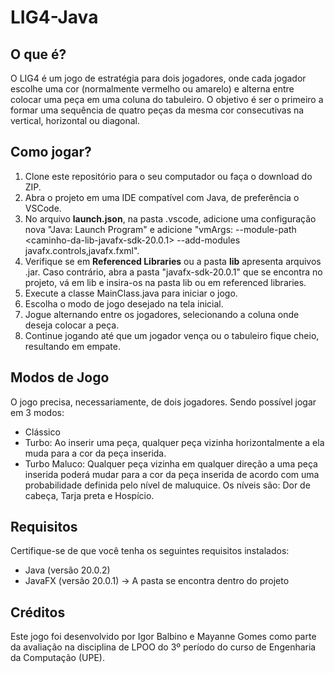 # LIG4-Java

## O que é?
O LIG4 é um jogo de estratégia para dois jogadores, onde cada jogador escolhe uma cor (normalmente vermelho ou amarelo) e alterna entre colocar uma peça em uma coluna do tabuleiro. O objetivo é ser o primeiro a formar uma sequência de quatro peças da mesma cor consecutivas na vertical, horizontal ou diagonal.

## Como jogar?
1. Clone este repositório para o seu computador ou faça o download do ZIP.
2. Abra o projeto em uma IDE compatível com Java, de preferência o VSCode.
3. No arquivo **launch.json**, na pasta .vscode, adicione uma configuração nova "Java: Launch Program" e adicione "vmArgs: --module-path <caminho-da-lib-javafx-sdk-20.0.1> --add-modules javafx.controls,javafx.fxml".
4. Verifique se em **Referenced Libraries** ou a pasta **lib** apresenta arquivos .jar. Caso contrário, abra a pasta "javafx-sdk-20.0.1" que se encontra no projeto, vá em lib e insira-os na pasta lib ou em referenced libraries.
5. Execute a classe MainClass.java para iniciar o jogo.
6. Escolha o modo de jogo desejado na tela inicial.
7. Jogue alternando entre os jogadores, selecionando a coluna onde deseja colocar a peça.
8. Continue jogando até que um jogador vença ou o tabuleiro fique cheio, resultando em empate.

## Modos de Jogo
O jogo precisa, necessariamente, de dois jogadores. Sendo possível jogar em 3 modos:
- Clássico
- Turbo: Ao inserir uma peça, qualquer peça vizinha horizontalmente a ela muda para a cor da peça inserida.
- Turbo Maluco: Qualquer peça vizinha em qualquer direção a uma peça inserida poderá mudar para a cor da peça inserida de acordo com uma probabilidade definida pelo nível de maluquice. Os níveis são: Dor de cabeça, Tarja preta e Hospício.

## Requisitos
Certifique-se de que você tenha os seguintes requisitos instalados:
- Java (versão 20.0.2)
- JavaFX (versão 20.0.1) -> A pasta se encontra dentro do projeto

## Créditos
Este jogo foi desenvolvido por Igor Balbino e Mayanne Gomes como parte da avaliação na disciplina de LPOO do 3º período do curso de Engenharia da Computação (UPE).
